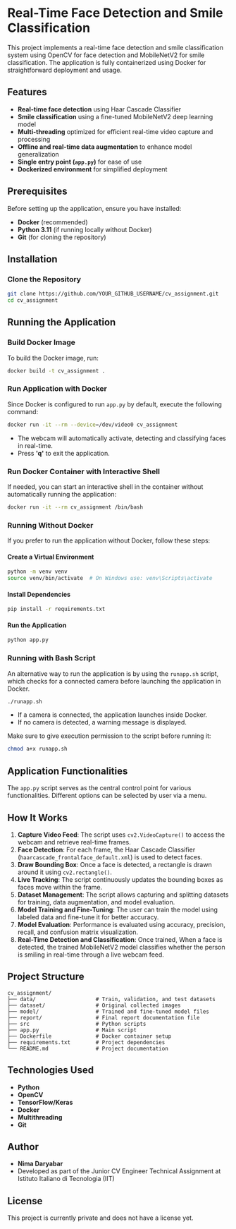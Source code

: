 # Real-Time Face Detection and Smile Classification

This project implements a real-time face detection and smile classification system using OpenCV for face detection and MobileNetV2 for smile classification. The application is fully containerized using Docker for straightforward deployment and usage.

## Features
- **Real-time face detection** using Haar Cascade Classifier
- **Smile classification** using a fine-tuned MobileNetV2 deep learning model
- **Multi-threading** optimized for efficient real-time video capture and processing
- **Offline and real-time data augmentation** to enhance model generalization
- **Single entry point (`app.py`)** for ease of use
- **Dockerized environment** for simplified deployment

## Prerequisites
Before setting up the application, ensure you have installed:
- **Docker** (recommended)
- **Python 3.11** (if running locally without Docker)
- **Git** (for cloning the repository)

## Installation

### Clone the Repository
```bash
git clone https://github.com/YOUR_GITHUB_USERNAME/cv_assignment.git
cd cv_assignment
```

## Running the Application

### Build Docker Image
To build the Docker image, run:
```bash
docker build -t cv_assignment .
```

### Run Application with Docker
Since Docker is configured to run `app.py` by default, execute the following command:
```bash
docker run -it --rm --device=/dev/video0 cv_assignment
```
- The webcam will automatically activate, detecting and classifying faces in real-time.
- Press **'q'** to exit the application.

### Run Docker Container with Interactive Shell
If needed, you can start an interactive shell in the container without automatically running the application:
```bash
docker run -it --rm cv_assignment /bin/bash
```

### Running Without Docker
If you prefer to run the application without Docker, follow these steps:

#### Create a Virtual Environment
```bash
python -m venv venv
source venv/bin/activate  # On Windows use: venv\Scripts\activate
```

#### Install Dependencies
```bash
pip install -r requirements.txt
```

#### Run the Application
```bash
python app.py
```

### Running with Bash Script
An alternative way to run the application is by using the `runapp.sh` script, which checks for a connected camera before launching the application in Docker.

```bash
./runapp.sh
```
- If a camera is connected, the application launches inside Docker.
- If no camera is detected, a warning message is displayed.

Make sure to give execution permission to the script before running it:
```bash
chmod a+x runapp.sh
```

## Application Functionalities
The `app.py` script serves as the central control point for various functionalities. Different options can be selected by user via a menu.

## How It Works
1. **Capture Video Feed**: The script uses `cv2.VideoCapture()` to access the webcam and retrieve real-time frames.
2. **Face Detection**: For each frame, the Haar Cascade Classifier (`haarcascade_frontalface_default.xml`) is used to detect faces.
3. **Draw Bounding Box**: Once a face is detected, a rectangle is drawn around it using `cv2.rectangle()`.
4. **Live Tracking**: The script continuously updates the bounding boxes as faces move within the frame.
5. **Dataset Management**: The script allows capturing and splitting datasets for training, data augmentation, and model evaluation.
6. **Model Training and Fine-Tuning**: The user can train the model using labeled data and fine-tune it for better accuracy.
7. **Model Evaluation**: Performance is evaluated using accuracy, precision, recall, and confusion matrix visualization.
8. **Real-Time Detection and Classification**: Once trained, When a face is detected, the trained MobileNetV2 model classifies whether the person is smiling in real-time through a live webcam feed.


## Project Structure
```
cv_assignment/
├── data/                   # Train, validation, and test datasets
├── dataset/                # Original collected images
├── model/                  # Trained and fine-tuned model files
├── report/                 # Final report documentation file
├── src                     # Python scripts
├── app.py                  # Main script
├── Dockerfile              # Docker container setup
├── requirements.txt        # Project dependencies
└── README.md               # Project documentation
```

## Technologies Used
- **Python**
- **OpenCV**
- **TensorFlow/Keras**
- **Docker**
- **Multithreading**
- **Git**

## Author
- **Nima Daryabar**
- Developed as part of the Junior CV Engineer Technical Assignment at Istituto Italiano di Tecnologia (IIT)

## License
This project is currently private and does not have a license yet.
